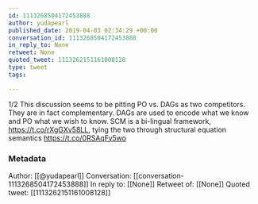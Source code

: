 ```yaml
---
id: 1113268504172453888
author: yudapearl
published_date: 2019-04-03 02:34:29 +00:00
conversation_id: 1113268504172453888
in_reply_to: None
retweet: None
quoted_tweet: 1113262151161008128
type: tweet
tags:

---
```


1/2
This  discussion seems to be pitting PO vs. DAGs as two competitors. They are
in fact complementary. DAGs are used to encode what we know and PO what we wish to know. SCM is a bi-lingual framework,  https://t.co/rXgGXv58LL, tying the two through structural equation semantics https://t.co/0RSAqFy5wo

### Metadata

Author: [[@yudapearl]]
Conversation: [[conversation-1113268504172453888]]
In reply to: [[None]]
Retweet of: [[None]]
Quoted tweet: [[1113262151161008128]]
